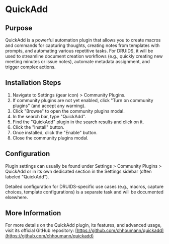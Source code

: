 # QuickAdd

## Purpose

QuickAdd is a powerful automation plugin that allows you to create macros and commands for capturing thoughts, creating notes from templates with prompts, and automating various repetitive tasks. For DRUIDS, it will be used to streamline document creation workflows (e.g., quickly creating new meeting minutes or issue notes), automate metadata assignment, and trigger complex actions.

## Installation Steps

1.  Navigate to Settings (gear icon) > Community Plugins.
2.  If community plugins are not yet enabled, click "Turn on community plugins" (and accept any warning).
3.  Click "Browse" to open the community plugins modal.
4.  In the search bar, type "QuickAdd".
5.  Find the "QuickAdd" plugin in the search results and click on it.
6.  Click the "Install" button.
7.  Once installed, click the "Enable" button.
8.  Close the community plugins modal.

## Configuration

Plugin settings can usually be found under Settings > Community Plugins > QuickAdd or in its own dedicated section in the Settings sidebar (often labeled "QuickAdd").

Detailed configuration for DRUIDS-specific use cases (e.g., macros, capture choices, template configurations) is a separate task and will be documented elsewhere.

## More Information

For more details on the QuickAdd plugin, its features, and advanced usage, visit its official GitHub repository:
[https://github.com/chhoumann/quickadd](https://github.com/chhoumann/quickadd)
